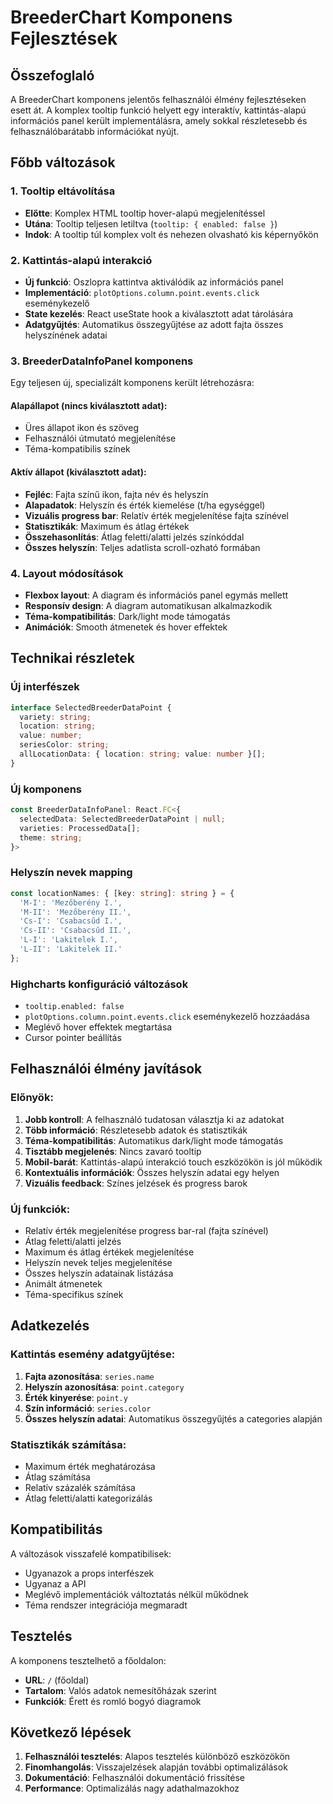 # BreederChart Komponens Fejlesztések

## Összefoglaló

A BreederChart komponens jelentős felhasználói élmény fejlesztéseken esett át. A komplex tooltip funkció helyett egy interaktív, kattintás-alapú információs panel került implementálásra, amely sokkal részletesebb és felhasználóbarátabb információkat nyújt.

## Főbb változások

### 1. Tooltip eltávolítása
- **Előtte**: Komplex HTML tooltip hover-alapú megjelenítéssel
- **Utána**: Tooltip teljesen letiltva (`tooltip: { enabled: false }`)
- **Indok**: A tooltip túl komplex volt és nehezen olvasható kis képernyőkön

### 2. Kattintás-alapú interakció
- **Új funkció**: Oszlopra kattintva aktiválódik az információs panel
- **Implementáció**: `plotOptions.column.point.events.click` eseménykezelő
- **State kezelés**: React useState hook a kiválasztott adat tárolására
- **Adatgyűjtés**: Automatikus összegyűjtése az adott fajta összes helyszínének adatai

### 3. BreederDataInfoPanel komponens
Egy teljesen új, specializált komponens került létrehozásra:

#### Alapállapot (nincs kiválasztott adat):
- Üres állapot ikon és szöveg
- Felhasználói útmutató megjelenítése
- Téma-kompatibilis színek

#### Aktív állapot (kiválasztott adat):
- **Fejléc**: Fajta színű ikon, fajta név és helyszín
- **Alapadatok**: Helyszín és érték kiemelése (t/ha egységgel)
- **Vizuális progress bar**: Relatív érték megjelenítése fajta színével
- **Statisztikák**: Maximum és átlag értékek
- **Összehasonlítás**: Átlag feletti/alatti jelzés színkóddal
- **Összes helyszín**: Teljes adatlista scroll-ozható formában

### 4. Layout módosítások
- **Flexbox layout**: A diagram és információs panel egymás mellett
- **Responsív design**: A diagram automatikusan alkalmazkodik
- **Téma-kompatibilitás**: Dark/light mode támogatás
- **Animációk**: Smooth átmenetek és hover effektek

## Technikai részletek

### Új interfészek
```typescript
interface SelectedBreederDataPoint {
  variety: string;
  location: string;
  value: number;
  seriesColor: string;
  allLocationData: { location: string; value: number }[];
}
```

### Új komponens
```typescript
const BreederDataInfoPanel: React.FC<{ 
  selectedData: SelectedBreederDataPoint | null; 
  varieties: ProcessedData[];
  theme: string;
}>
```

### Helyszín nevek mapping
```typescript
const locationNames: { [key: string]: string } = {
  'M-I': 'Mezőberény I.',
  'M-II': 'Mezőberény II.',
  'Cs-I': 'Csabacsűd I.',
  'Cs-II': 'Csabacsűd II.',
  'L-I': 'Lakitelek I.',
  'L-II': 'Lakitelek II.'
};
```

### Highcharts konfiguráció változások
- `tooltip.enabled: false`
- `plotOptions.column.point.events.click` eseménykezelő hozzáadása
- Meglévő hover effektek megtartása
- Cursor pointer beállítás

## Felhasználói élmény javítások

### Előnyök:
1. **Jobb kontroll**: A felhasználó tudatosan választja ki az adatokat
2. **Több információ**: Részletesebb adatok és statisztikák
3. **Téma-kompatibilitás**: Automatikus dark/light mode támogatás
4. **Tisztább megjelenés**: Nincs zavaró tooltip
5. **Mobil-barát**: Kattintás-alapú interakció touch eszközökön is jól működik
6. **Kontextuális információk**: Összes helyszín adatai egy helyen
7. **Vizuális feedback**: Színes jelzések és progress barok

### Új funkciók:
- Relatív érték megjelenítése progress bar-ral (fajta színével)
- Átlag feletti/alatti jelzés
- Maximum és átlag értékek megjelenítése
- Helyszín nevek teljes megjelenítése
- Összes helyszín adatainak listázása
- Animált átmenetek
- Téma-specifikus színek

## Adatkezelés

### Kattintás esemény adatgyűjtése:
1. **Fajta azonosítása**: `series.name`
2. **Helyszín azonosítása**: `point.category`
3. **Érték kinyerése**: `point.y`
4. **Szín információ**: `series.color`
5. **Összes helyszín adatai**: Automatikus összegyűjtés a categories alapján

### Statisztikák számítása:
- Maximum érték meghatározása
- Átlag számítása
- Relatív százalék számítása
- Átlag feletti/alatti kategorizálás

## Kompatibilitás

A változások visszafelé kompatibilisek:
- Ugyanazok a props interfészek
- Ugyanaz a API
- Meglévő implementációk változtatás nélkül működnek
- Téma rendszer integrációja megmaradt

## Tesztelés

A komponens tesztelhető a főoldalon:
- **URL**: `/` (főoldal)
- **Tartalom**: Valós adatok nemesítőházak szerint
- **Funkciók**: Érett és romló bogyó diagramok

## Következő lépések

1. **Felhasználói tesztelés**: Alapos tesztelés különböző eszközökön
2. **Finomhangolás**: Visszajelzések alapján további optimalizálások
3. **Dokumentáció**: Felhasználói dokumentáció frissítése
4. **Performance**: Optimalizálás nagy adathalmazokhoz
